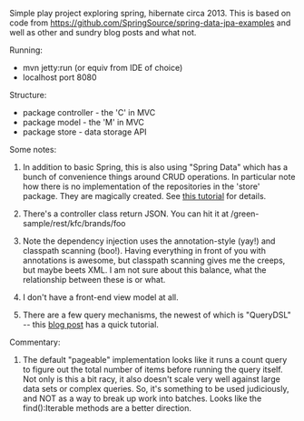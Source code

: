 Simple play project exploring spring, hibernate circa 2013.  This is based on code from https://github.com/SpringSource/spring-data-jpa-examples and well as other and sundry blog posts and what not.

Running:

  * mvn jetty:run (or equiv from IDE of choice)
  * localhost port 8080

Structure: 

 * package controller - the 'C' in MVC
 * package model - the 'M' in MVC
 * package store - data storage API

Some notes:

 1. In addition to basic Spring, this is also using "Spring Data" which has a bunch of convenience things around CRUD operations.  In particular note how there is no implementation of the repositories in the 'store' package.  They are magically created.  See [this tutorial](http://blog.springsource.org/2011/02/10/getting-started-with-spring-data-jpa/) for details.
 
 1. There's a controller class return JSON. You can hit it at /green-sample/rest/kfc/brands/foo
 
 1. Note the dependency injection uses the annotation-style (yay!) and classpath scanning (boo!).  Having everything in front of you with annotations is awesome, but classpath scanning gives me the creeps, but maybe beets XML.  I am not sure about this balance, what the relationship between these is or what.
 
 1. I don't have a front-end view model at all.
 
 1. There are a few query mechanisms, the newest of which is "QueryDSL" -- this [blog post](http://www.petrikainulainen.net/programming/spring-framework/spring-data-jpa-tutorial-part-five-querydsl/) has a quick tutorial.

Commentary: 

 1. The default "pageable" implementation looks like it runs a count query to figure out the total number of items before running the query itself.  Not only is this a bit racy, it also doesn't scale very well against large data sets or complex queries.  So, it's something to be used judiciously, and NOT as a way to break up work into batches.  Looks like the find():Iterable methods are a better direction.
 
